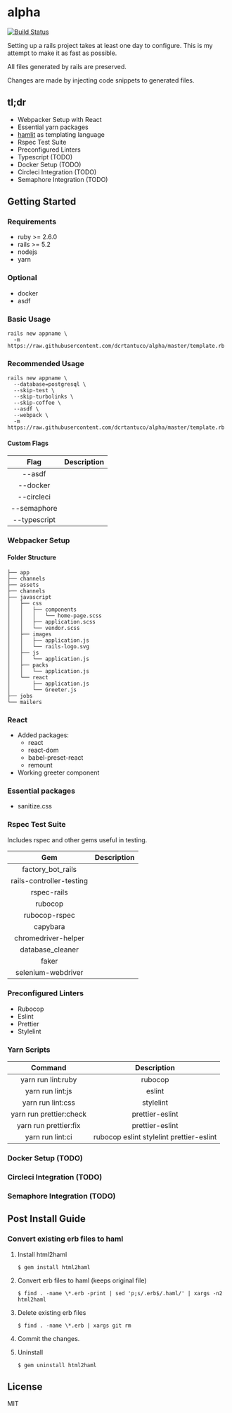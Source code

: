 # alpha

[![Build Status](https://travis-ci.org/dcrtantuco/alpha.svg?branch=master)](https://travis-ci.org/dcrtantuco/alpha)

Setting up a rails project takes at least one day to configure. This is my attempt to make it as fast as possible.

All files generated by rails are preserved.

Changes are made by injecting code snippets to generated files.

## tl;dr

- Webpacker Setup with React
- Essential yarn packages
- [hamlit](https://github.com/k0kubun/hamlit) as templating language
- Rspec Test Suite
- Preconfigured Linters
- Typescript (TODO)
- Docker Setup (TODO)
- Circleci Integration (TODO)
- Semaphore Integration (TODO)

## Getting Started

### Requirements

- ruby >= 2.6.0
- rails >= 5.2
- nodejs
- yarn

### Optional

- docker
- asdf

### Basic Usage

```
rails new appname \
  -m https://raw.githubusercontent.com/dcrtantuco/alpha/master/template.rb
```

### Recommended Usage

```
rails new appname \
  --database=postgresql \
  --skip-test \
  --skip-turbolinks \
  --skip-coffee \
  --asdf \
  --webpack \
  -m https://raw.githubusercontent.com/dcrtantuco/alpha/master/template.rb
```

#### Custom Flags

|     Flag     | Description |
| :----------: | :---------: |
|    --asdf    |             |
|   --docker   |             |
|  --circleci  |             |
| --semaphore  |             |
| --typescript |             |

### Webpacker Setup

#### Folder Structure

```
├── app
├── channels
├── assets
├── channels
├── javascript
│   ├── css
│   │   ├── components
│   │   │   └── home-page.scss
│   │   ├── application.scss
│   │   └── vendor.scss
│   ├── images
│   │   ├── application.js
│   │   └── rails-logo.svg
│   ├── js
│   │   └── application.js
│   ├── packs
│   │   └── application.js
│   └── react
│       ├── application.js
│       └── Greeter.js
├── jobs
└── mailers
```

### React

- Added packages:
  - react
  - react-dom
  - babel-preset-react
  - remount
- Working greeter component

### Essential packages

- sanitize.css

### Rspec Test Suite

Includes rspec and other gems useful in testing.

|           Gem            | Description |
| :----------------------: | :---------: |
|    factory_bot_rails     |             |
| rails-controller-testing |             |
|       rspec-rails        |             |
|         rubocop          |             |
|      rubocop-rspec       |             |
|         capybara         |             |
|   chromedriver-helper    |             |
|     database_cleaner     |             |
|          faker           |             |
|    selenium-webdriver    |             |

### Preconfigured Linters

- Rubocop
- Eslint
- Prettier
- Stylelint

### Yarn Scripts

|         Command         |               Description                |
| :---------------------: | :--------------------------------------: |
|   yarn run lint:ruby    |                 rubocop                  |
|    yarn run lint:js     |                  eslint                  |
|    yarn run lint:css    |                stylelint                 |
| yarn run prettier:check |             prettier-eslint              |
|  yarn run prettier:fix  |             prettier-eslint              |
|    yarn run lint:ci     | rubocop eslint stylelint prettier-eslint |

### Docker Setup (TODO)

### Circleci Integration (TODO)

### Semaphore Integration (TODO)

## Post Install Guide

### Convert existing erb files to haml

1. Install html2haml

   ```
   $ gem install html2haml
   ```

1. Convert erb files to haml (keeps original file)

   ```
   $ find . -name \*.erb -print | sed 'p;s/.erb$/.haml/' | xargs -n2 html2haml
   ```

1. Delete existing erb files

   ```
   $ find . -name \*.erb | xargs git rm
   ```

1. Commit the changes.
1. Uninstall

   ```
   $ gem uninstall html2haml
   ```

## License

MIT
